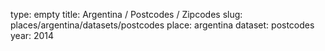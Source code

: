 type: empty
title: Argentina / Postcodes / Zipcodes
slug: places/argentina/datasets/postcodes
place: argentina
dataset: postcodes
year: 2014
